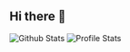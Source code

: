 ## Hi there 👋

![Github Stats](https://github-readme-stats.vercel.app/api?username=mikegrunwald&show_icons=true&theme=nord)
![Profile Stats](https://github-readme-stats.vercel.app/api/top-langs/?username=mikegrunwald&layout=compact&hide=html&theme=nord)

<!--
**mikegrunwald/mikegrunwald** is a ✨ _special_ ✨ repository because its `README.md` (this file) appears on your GitHub profile.

Here are some ideas to get you started:

- 🔭 I’m currently working on ...
- 🌱 I’m currently learning ...
- 👯 I’m looking to collaborate on ...
- 🤔 I’m looking for help with ...
- 💬 Ask me about ...
- 📫 How to reach me: ...
- 😄 Pronouns: ...
- ⚡ Fun fact: ...
-->
